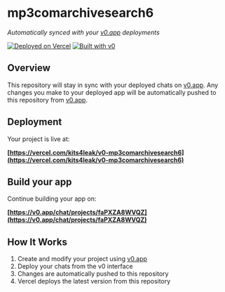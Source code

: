 # mp3comarchivesearch6

*Automatically synced with your [v0.app](https://v0.app) deployments*

[![Deployed on Vercel](https://img.shields.io/badge/Deployed%20on-Vercel-black?style=for-the-badge&logo=vercel)](https://vercel.com/kits4leak/v0-mp3comarchivesearch6)
[![Built with v0](https://img.shields.io/badge/Built%20with-v0.app-black?style=for-the-badge)](https://v0.app/chat/projects/faPXZA8WVQZ)

## Overview

This repository will stay in sync with your deployed chats on [v0.app](https://v0.app).
Any changes you make to your deployed app will be automatically pushed to this repository from [v0.app](https://v0.app).

## Deployment

Your project is live at:

**[https://vercel.com/kits4leak/v0-mp3comarchivesearch6](https://vercel.com/kits4leak/v0-mp3comarchivesearch6)**

## Build your app

Continue building your app on:

**[https://v0.app/chat/projects/faPXZA8WVQZ](https://v0.app/chat/projects/faPXZA8WVQZ)**

## How It Works

1. Create and modify your project using [v0.app](https://v0.app)
2. Deploy your chats from the v0 interface
3. Changes are automatically pushed to this repository
4. Vercel deploys the latest version from this repository
